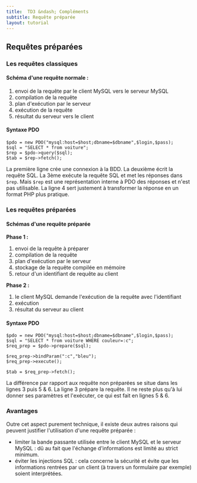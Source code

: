 ```yaml
---
title:  TD3 &ndash; Compléments
subtitle: Requête préparée
layout: tutorial
---
```


## Requêtes préparées

<!-- faire le lien avec les trois lignes importante du TD -->

### Les requêtes classiques

#### Schéma d'une requête normale :

1. envoi de la requête par le client MySQL vers le serveur MySQL
2. compilation de la requête
3. plan d'exécution par le serveur
4. exécution de la requête
5. résultat du serveur vers le client

#### Syntaxe PDO

```php?start_inline=1
$pdo = new PDO("mysql:host=$host;dbname=$dbname",$login,$pass);
$sql = "SELECT * from voiture";
$rep = $pdo->query($sql);
$tab = $rep->fetch();
```

La première ligne crée une connexion à la BDD. La deuxième écrit la requête
SQL. La 3ème exécute la requête SQL et met les réponses dans `$rep`. Mais `$rep`
est une représentation interne à PDO des réponses et n'est pas utilisable. La
ligne 4 sert justement à transformer la réponse en un format PHP plus pratique.

### Les requêtes préparées

#### Schémas d'une requête préparée

**Phase 1 :**

1. envoi de la requête à préparer
2. compilation de la requête
3. plan d'exécution par le serveur
4. stockage de la requête compilée en mémoire
5. retour d'un identifiant de requête au client

**Phase 2 :**

1. le client MySQL demande l'exécution de la requête avec l'identifiant
2. exécution
3. résultat du serveur au client

#### Syntaxe PDO

```php?start_inline=1
$pdo = new PDO("mysql:host=$host;dbname=$dbname",$login,$pass);
$sql = "SELECT * from voiture WHERE couleur=:c";
$req_prep = $pdo->prepare($sql);

$req_prep->bindParam(":c","bleu");
$req_prep->execute();

$tab = $req_prep->fetch();
```

La différence par rapport aux requête non préparées se situe dans les lignes 3
puis 5 & 6. La ligne 3 prépare la requête. Il ne reste plus qu'à lui donner ses
paramètres et l'exécuter, ce qui est fait en lignes 5 & 6.

### Avantages

Outre cet aspect purement technique, il existe deux autres raisons qui peuvent
justifier l'utilisation d'une requête préparée :

* limiter la bande passante utilisée entre le client MySQL et le serveur MySQL :
  dû au fait que l'échange d'informations est limité au strict minimum.
* éviter les injections SQL : cela concerne la sécurité et évite que les
  informations rentrées par un client (à travers un formulaire par exemple)
  soient interprétées.
 
<!--
Récupérer l'auto incrément d'une table
La base : PDO last insert id

2 solutions plus satisfaisantes (tjrs sur http://php.net/manual/fr/pdo.lastinsertid.php)

Requête SQL INSERT INTO qui renvoie son identifiant
OUTPUT INSERTED.product_id VALUES (?)

OU

transaction pour coupler la requête d'insertion et le last_insert_id
OUTPUT INSERTED.product_id VALUES (?)

-->
